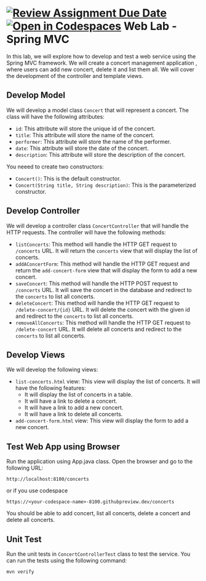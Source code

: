 [![Review Assignment Due Date](https://classroom.github.com/assets/deadline-readme-button-22041afd0340ce965d47ae6ef1cefeee28c7c493a6346c4f15d667ab976d596c.svg)](https://classroom.github.com/a/UfrgcffG)
[![Open in Codespaces](https://classroom.github.com/assets/launch-codespace-2972f46106e565e64193e422d61a12cf1da4916b45550586e14ef0a7c637dd04.svg)](https://classroom.github.com/open-in-codespaces?assignment_repo_id=20149729)
 Web Lab - Spring MVC
 ====================
In this lab, we will explore how to develop and test a web service using the Spring MVC framework. We will create a concert management application , where users can add new concert, delete it and list them all. We will cover the development of the controller and template views.

## Develop Model
We will develop a model class `Concert` that will represent a concert. The class will have the following attributes:
* `id`: This attribute will store the unique id of the concert.
* `title`: This attribute will store the name of the concert.
* `performer`: This attribute will store the name of the performer.
* `date`: This attribute will store the date of the concert.
* `description`: This attribute will store the description of the concert.

You neeed to create two constructors:
* `Concert()`: This is the default constructor.
* `Concert(String title, String description)`: This is the parameterized constructor.

## Develop Controller
We will develop a controller class `ConcertController` that will handle the HTTP requests. The controller will have the following methods:
* `listConcerts`: This method will handle the HTTP GET request to `/concerts` URL. It will return the `concerts` view that will display the list of concerts.
* `addAConcertForm`: This method will handle the HTTP GET request and return the `add-concert-form` view that will display the form to add a new concert.
* `saveConcert`: This method will handle the HTTP POST request to `/concerts` URL. It will save the concert in the database and redirect to the `concerts` to list all concerts.
* `deleteConcert`: This method will handle the HTTP GET request to `/delete-concert/{id}` URL. It will delete the concert with the given id and redirect to the `concerts` to list all concerts.
* `removeAllConcerts`: This method will handle the HTTP GET request to `/delete-concert` URL. It will delete all concerts and redirect to the `concerts` to list all concerts.

## Develop Views
We will develop the following views:
* `list-concerts.html` view: This view will display the list of concerts. It will have the following features:
  * It will display the list of concerts in a table.
  * It will have a link to delete a concert.
  * It will have a link to add a new concert.
  * It will have a link to delete all concerts.
* `add-concert-form.html` view: This view will display the form to add a new concert. 

## Test Web App using Browser
Run the application using App.java class. Open the browser and go to the following URL:
```
http://localhost:8100/concerts
```
or if you use codespace
```
https://<your-codespace-name>-8100.githubpreview.dev/concerts
```
You should be able to add concert, list all concerts, delete a concert and delete all concerts.

## Unit Test
Run the unit tests in `ConcertControllerTest` class to test the service. You can run the tests using the following command:
```
mvn verify
```

